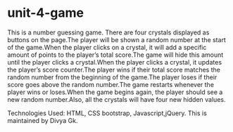 # unit-4-game

This is a number guessing game. There are four crystals displayed as buttons on the page.The player will be shown a random number at the start of the game.When the player clicks on a crystal, it will add a specific amount of points to the player’s total score.The game will hide this amount until the player clicks a crystal.When the player clicks a crystal, it updates the player’s score counter.The player wins if their total score matches the random number from the beginning of the game.The player loses if their score goes above the random number.The game restarts whenever the player wins or loses.When the game begins again, the player should see a new random number.Also, all the crystals will have four new hidden values.

Technologies Used: HTML, CSS bootstrap, Javascript,jQuery.
This is maintained by Divya Gk.

